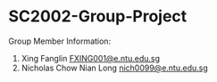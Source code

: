 # SC2002-Group-Project

Group Member Information:
1. Xing Fanglin FXING001@e.ntu.edu.sg
2. Nicholas Chow Nian Long nich0099@e.ntu.edu.sg
